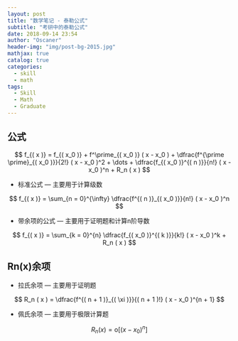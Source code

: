 ```yaml
---
layout: post
title: "数学笔记 - 泰勒公式"
subtitle: "考研中的泰勒公式"
date: 2018-09-14 23:54
author: "Oscaner"
header-img: "img/post-bg-2015.jpg"
mathjax: true
catalog: true
categories:
  - skill
  - math
tags:
  - Skill
  - Math
  - Graduate
---
```


## 公式


$$
f_{( x )} = f_{( x_0 )} + f^\prime_{( x_0 )} ( x - x_0 ) + \dfrac{f^{\prime \prime}_{( x_0 )}}{2!} ( x - x_0 )^2 + \dots + \dfrac{f_{( x_0 )}^{( n )}}{n!} ( x - x_0 )^n + R_n ( x )
$$

- 标准公式 — 主要用于计算级数

$$
f_{( x )} = \sum_{n = 0}^{\infty} \dfrac{f^{( n )}_{( x_0 )}}{n!} ( x - x_0 )^n
$$

- 带余项的公式 — 主要用于证明题和计算n阶导数

$$
f_{( x )} = \sum_{k = 0}^{n} \dfrac{f_{( x_0 )}^{( k )}}{k!} ( x - x_0 )^k + R_n ( x )
$$

## Rn(x)余项

- 拉氏余项 — 主要用于证明题

$$
R_n ( x ) = \dfrac{f^{( n + 1 )}_{( \xi )}}{( n + 1 )!} ( x - x_0 )^{n + 1}
$$

- 佩氏余项 — 主要用于极限计算题

$$
R_n ( x ) = \mathrm{o} [ ( x - x_0 )^n ]
$$
